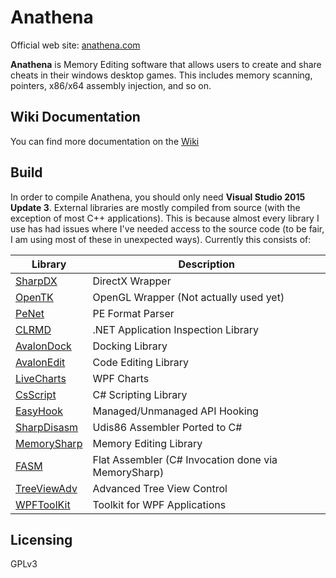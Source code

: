 # Anathena

Official web site: [anathena.com](https://www.anathena.com)

**Anathena** is Memory Editing software that allows users to create and share cheats in their windows desktop games. This includes memory scanning, pointers, x86/x64 assembly injection, and so on.

## Wiki Documentation

You can find more documentation on the [Wiki](https://github.com/Anathena/Anathena/wiki)

## Build

In order to compile Anathena, you should only need **Visual Studio 2015 Update 3**. External libraries are mostly compiled from source (with the exception of most C++ applications). This is because almost every library I use has had issues where I've needed access to the source code (to be fair, I am using most of these in unexpected ways). Currently this consists of:

Library | Description
--- | ---
[SharpDX](https://github.com/sharpdx/SharpDX) | DirectX Wrapper
[OpenTK](https://github.com/opentk/opentk) | OpenGL Wrapper (Not actually used yet)
[PeNet](https://github.com/secana/PeNet) | PE Format Parser
[CLRMD](https://github.com/Microsoft/clrmd) | .NET Application Inspection Library
[AvalonDock](https://avalondock.codeplex.com/) | Docking Library
[AvalonEdit](https://github.com/icsharpcode/AvalonEdit) | Code Editing Library
[LiveCharts](https://github.com/beto-rodriguez/Live-Charts) | WPF Charts
[CsScript](https://github.com/oleg-shilo/cs-script) | C# Scripting Library
[EasyHook](https://github.com/EasyHook/EasyHook) | Managed/Unmanaged API Hooking
[SharpDisasm](https://github.com/spazzarama/SharpDisasm) | Udis86 Assembler Ported to C#
[MemorySharp](https://github.com/ZenLulz/MemorySharp) | Memory Editing Library
[FASM](https://flatassembler.net/) | Flat Assembler (C# Invocation done via MemorySharp)
[TreeViewAdv](https://sourceforge.net/projects/treeviewadv/) | Advanced Tree View Control
[WPFToolKit](http://wpftoolkit.codeplex.com/) | Toolkit for WPF Applications

## Licensing
 
GPLv3
